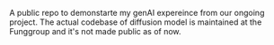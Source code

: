 A public repo to demonstarte my genAI expereince from our ongoing project. The actual codebase of diffusion model is maintained at the Funggroup and it's not made public as of now.
